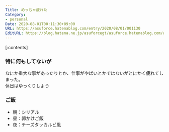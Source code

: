```yaml
---
Title: めっちゃ疲れた
Category:
- personal
Date: 2020-08-01T00:11:30+09:00
URL: https://asuforce.hatenablog.com/entry/2020/08/01/001130
EditURL: https://blog.hatena.ne.jp/asuforcegt/asuforce.hatenablog.com/atom/entry/26006613607898216
---
```


[:contents]

###  特に何もしてないが

なにか重大な事があったりとか、仕事がやばいとかではないがとにかく疲れてしまった。  
休日はゆっくりしよう

### ご飯

- 朝：シリアル
- 昼：卵かけご飯
- 夜：チーズタッカルビ風
